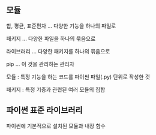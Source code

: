 ## 모듈

합, 평균, 표준편차 ... 다양한 기능을 하나의 파일로

패키지 ... 다양한 파일을 하나의 묶음으로

라이브러리 ... 다양한 패키지를 하나의 묶음으로

pip ... 이 것을 관리하는 관리자



모듈 : 특정 기능을 하는 코드를 파이썬 파일(.py) 단위로 작성한 것

패키지 : 특정 기증과 관련된 여러 모듈의 집합



## 파이썬 표준 라이브러리

파이썬에 기본적으로 설치된 모듈과 내장 함수
